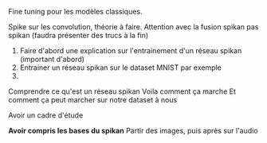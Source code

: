 Fine tuning pour les modèles classiques. 

Spike sur les convolution, théorie à faire. 
Attention avec la fusion spikan pas spikan (faudra présenter des trucs à la fin)


1. Faire d'abord une explication sur l'entrainement d'un réseau spikan (important d'abord)
2. Entrainer un réseau spikan sur le dataset MNIST par exemple
3. 

Comprendre ce qu'est un réseau spikan
Voila comment ça marche 
Et comment ça peut marcher sur notre dataset à nous

Avoir un cadre d'étude

**Avoir compris les bases du spikan**
Partir des images, puis après sur l'audio